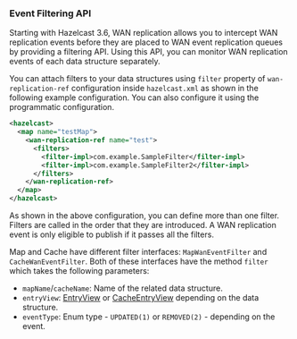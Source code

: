 
### Event Filtering API

Starting with Hazelcast 3.6, WAN replication allows you to intercept WAN replication events before they are placed to
WAN event replication queues by providing a filtering API. Using this API, you can monitor WAN replication events of each data structure
separately.

You can attach filters to your data structures using  `filter` property of `wan-replication-ref` configuration inside `hazelcast.xml` as shown in the following example configuration. You can also configure it using the programmatic configuration.

```xml
<hazelcast>
  <map name="testMap">
    <wan-replication-ref name="test">
      <filters>
        <filter-impl>com.example.SampleFilter</filter-impl>
        <filter-impl>com.example.SampleFilter2</filter-impl>
      </filters>
    </wan-replication-ref>
  </map>
</hazelcast>
```

As shown in the above configuration, you can define more than one filter. Filters are called in the order that they are introduced.
A WAN replication event is only eligible to publish if it passes all the filters.

Map and Cache have different filter interfaces: `MapWanEventFilter` and `CacheWanEventFilter`. Both of these interfaces have the method `filter` which takes the following parameters:

- `mapName`/`cacheName`: Name of the related data structure.
- `entryView`: [EntryView](http://docs.hazelcast.org/docs/latest/javadoc/com/hazelcast/core/EntryView.html) 
or [CacheEntryView](http://docs.hazelcast.org/docs/latest/javadoc/com/hazelcast/cache/CacheEntryView.html) depending on the data structure.
- `eventType`: Enum type - `UPDATED(1)` or `REMOVED(2)` - depending on the event.
